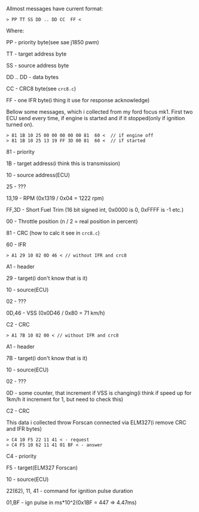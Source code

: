 Allmost messages have current format:

```> PP TT SS DD .. DD CC  FF <```

Where:

PP - priority byte(see sae j1850 pwm)

TT - target address byte

SS - source address byte

DD .. DD - data bytes

CC - CRC8 byte(see ```crc8.c```)

FF - one IFR byte(i thing it use for response acknowledge)

Bellow some messages, which i collected from my ford focus mk1. First two ECU send every time, if engine is started and if it stopped(only if ignition turned on).
```
> 81 1B 10 25 00 00 00 00 00 81  60 <  // if engine off
> 81 1B 10 25 13 19 FF 3D 00 81  60 <  // if started
```
81 - priority

1B - target address(i think this is transmission)

10 - source address(ECU)

25 - ???

13,19 - RPM (0x1319 / 0x04 = 1222 rpm)

FF,3D - Short Fuel Trim (16 bit signed int, 0x0000 is 0, 0xFFFF is -1 etc.)

00 - Throttle position (n / 2 = real position in percent)

81 - CRC (how to calc it see in ```crc8.c```)

60 - IFR
```
> A1 29 10 02 0D 46 < // without IFR and crc8
```
A1 - header

29 - target(i don't know that is it)

10 - source(ECU)

02 - ???

0D,46 - VSS (0x0D46 / 0x80 = 71 km/h)

C2 - CRC
```
> A1 7B 10 02 00 < // without IFR and crc8
```
A1 - header

7B - target(i don't know that is it)

10 - source(ECU)

02 - ???

0D - some counter, that increment if VSS is changing(i think if speed up for 1km/h it increment for 1, but need to check this)

C2 - CRC


This data i collected throw Forscan connected via ELM327(i remove CRC and IFR bytes)
```
> C4 10 F5 22 11 41 < - request
> C4 F5 10 62 11 41 01 BF < - answer
```
C4 - priority

F5 - target(ELM327 Forscan)

10 - source(ECU)

22(62), 11, 41 - command for ignition pulse duration

01,BF - ign pulse in ms*10^2(0x1BF = 447 => 4.47ms)
